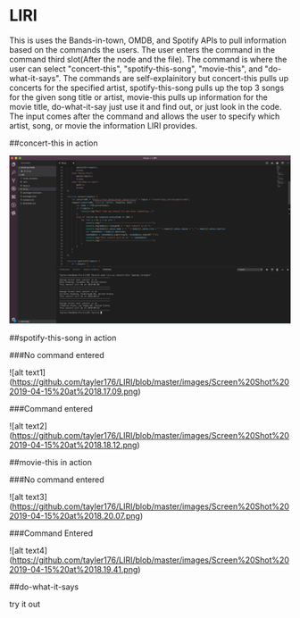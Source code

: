 # LIRI
This is uses the Bands-in-town, OMDB, and Spotify APIs to pull information based on the commands the users. The user enters the command in the command third slot(After the node and the file). The command is where the user can select "concert-this", "spotify-this-song", "movie-this", and "do-what-it-says". The commands are self-explainitory but concert-this pulls up concerts for the specified artist, spotify-this-song pulls up the top 3 songs for the given song title or artist, movie-this pulls up information for the movie title, do-what-it-say just use it and find out, or just look in the code. The input comes after the command and allows the user to specify which artist, song, or movie the information LIRI provides.

##concert-this in action

![alt text](https://github.com/tayler176/LIRI/blob/master/images/Screen%20Shot%202019-04-15%20at%2018.14.28.png)

##spotify-this-song in action

###No command entered

![alt text1] (https://github.com/tayler176/LIRI/blob/master/images/Screen%20Shot%202019-04-15%20at%2018.17.09.png)

###Command entered

![alt text2] (https://github.com/tayler176/LIRI/blob/master/images/Screen%20Shot%202019-04-15%20at%2018.18.12.png)

##movie-this in action

###No command entered

![alt text3] (https://github.com/tayler176/LIRI/blob/master/images/Screen%20Shot%202019-04-15%20at%2018.20.07.png)

###Command Entered

![alt text4] (https://github.com/tayler176/LIRI/blob/master/images/Screen%20Shot%202019-04-15%20at%2018.19.41.png)

##do-what-it-says

try it out

